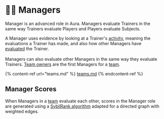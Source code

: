 # 👩‍⚖️ Managers

Manager is an advanced role in Aura. Managers evaluate Trainers in the same way Trainers evaluate Players and Players evaluate Subjects.

A Manager uses evidence by looking at a Trainer's [activity](../evidence/activity.md), meaning the evaluations a Trainer has made, and also how other Managers have [evaluated](../evidence/evaluations.md) the Trainer.\
\
Managers can also evaluate other Managers in the same way they evaluate Trainers. [Team owners](teams.md) are the first Managers for a [team](teams.md).

{% content-ref url="teams.md" %}
[teams.md](teams.md)
{% endcontent-ref %}

## Manager Scores

When Managers in a [team](teams.md) evaluate each other, scores in the Manager role are generated using a [SybilRank algorithm](https://www.usenix.org/system/files/conference/nsdi12/nsdi12-final42_2.pdf) adapted for a directed graph with weighted edges.&#x20;
